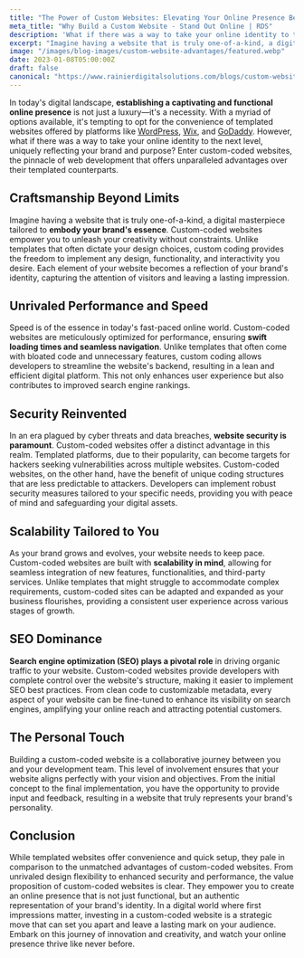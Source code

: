 ```yaml
---
title: "The Power of Custom Websites: Elevating Your Online Presence Beyond Templates"
meta_title: "Why Build a Custom Website - Stand Out Online | RDS"
description: 'What if there was a way to take your online identity to the next level, uniquely reflecting your brand and purpose?'
excerpt: "Imagine having a website that is truly one-of-a-kind, a digital masterpiece tailored to embody your brand's essence. Custom-coded websites empower you to unleash your creativity without constraints."
image: "/images/blog-images/custom-website-advantages/featured.webp"
date: 2023-01-08T05:00:00Z
draft: false
canonical: "https://www.rainierdigitalsolutions.com/blogs/custom-website-advantages"
---
```


In today's digital landscape, **establishing a captivating and functional online presence** is not just a luxury—it's a necessity. With a myriad of options available, it's tempting to opt for the convenience of templated websites offered by platforms like [WordPress](https://wordpress.org/), [Wix](https://www.wix.com/), and [GoDaddy](https://www.godaddy.com/). However, what if there was a way to take your online identity to the next level, uniquely reflecting your brand and purpose? Enter custom-coded websites, the pinnacle of web development that offers unparalleled advantages over their templated counterparts.

## Craftsmanship Beyond Limits

Imagine having a website that is truly one-of-a-kind, a digital masterpiece tailored to **embody your brand's essence**. Custom-coded websites empower you to unleash your creativity without constraints. Unlike templates that often dictate your design choices, custom coding provides the freedom to implement any design, functionality, and interactivity you desire. Each element of your website becomes a reflection of your brand's identity, capturing the attention of visitors and leaving a lasting impression.

## Unrivaled Performance and Speed

Speed is of the essence in today's fast-paced online world. Custom-coded websites are meticulously optimized for performance, ensuring **swift loading times and seamless navigation**. Unlike templates that often come with bloated code and unnecessary features, custom coding allows developers to streamline the website's backend, resulting in a lean and efficient digital platform. This not only enhances user experience but also contributes to improved search engine rankings.

## Security Reinvented

In an era plagued by cyber threats and data breaches, **website security is paramount**. Custom-coded websites offer a distinct advantage in this realm. Templated platforms, due to their popularity, can become targets for hackers seeking vulnerabilities across multiple websites. Custom-coded websites, on the other hand, have the benefit of unique coding structures that are less predictable to attackers. Developers can implement robust security measures tailored to your specific needs, providing you with peace of mind and safeguarding your digital assets.

## Scalability Tailored to You

As your brand grows and evolves, your website needs to keep pace. Custom-coded websites are built with **scalability in mind**, allowing for seamless integration of new features, functionalities, and third-party services. Unlike templates that might struggle to accommodate complex requirements, custom-coded sites can be adapted and expanded as your business flourishes, providing a consistent user experience across various stages of growth.

## SEO Dominance

**Search engine optimization (SEO) plays a pivotal role** in driving organic traffic to your website. Custom-coded websites provide developers with complete control over the website's structure, making it easier to implement SEO best practices. From clean code to customizable metadata, every aspect of your website can be fine-tuned to enhance its visibility on search engines, amplifying your online reach and attracting potential customers.

## The Personal Touch

Building a custom-coded website is a collaborative journey between you and your development team. This level of involvement ensures that your website aligns perfectly with your vision and objectives. From the initial concept to the final implementation, you have the opportunity to provide input and feedback, resulting in a website that truly represents your brand's personality.

## Conclusion

While templated websites offer convenience and quick setup, they pale in comparison to the unmatched advantages of custom-coded websites. From unrivaled design flexibility to enhanced security and performance, the value proposition of custom-coded websites is clear. They empower you to create an online presence that is not just functional, but an authentic representation of your brand's identity. In a digital world where first impressions matter, investing in a custom-coded website is a strategic move that can set you apart and leave a lasting mark on your audience. Embark on this journey of innovation and creativity, and watch your online presence thrive like never before.

